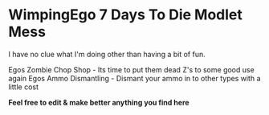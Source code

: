 # WimpingEgo 7 Days To Die Modlet Mess

I have no clue what I'm doing other than having a bit of fun.

Egos Zombie Chop Shop - Its time to put them dead Z's to some good use again
Egos Ammo Dismantling - Dismant your ammo in to other types with a little cost

**Feel free to edit & make better anything you find here**
